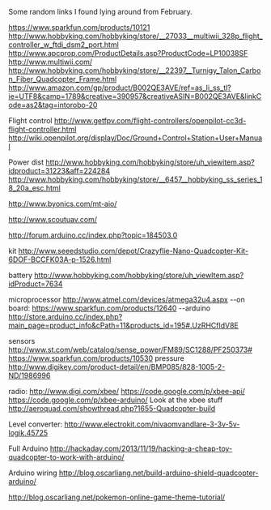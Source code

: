 Some random links I found lying around from February.

https://www.sparkfun.com/products/10121
http://www.hobbyking.com/hobbyking/store/__27033__multiwii_328p_flight_controller_w_ftdi_dsm2_port.html
http://www.apcprop.com/ProductDetails.asp?ProductCode=LP10038SF
http://www.multiwii.com/
http://www.hobbyking.com/hobbyking/store/__22397__Turnigy_Talon_Carbon_Fiber_Quadcopter_Frame.html
http://www.amazon.com/gp/product/B002QE3AVE/ref=as_li_ss_tl?ie=UTF8&camp=1789&creative=390957&creativeASIN=B002QE3AVE&linkCode=as2&tag=intorobo-20
 
Flight control
http://www.getfpv.com/flight-controllers/openpilot-cc3d-flight-controller.html
http://wiki.openpilot.org/display/Doc/Ground+Control+Station+User+Manual
 
Power dist
http://www.hobbyking.com/hobbyking/store/uh_viewitem.asp?idproduct=31223&aff=224284
http://www.hobbyking.com/hobbyking/store/__6457__hobbyking_ss_series_18_20a_esc.html
 
http://www.byonics.com/mt-aio/
 
http://www.scoutuav.com/
 
http://forum.arduino.cc/index.php?topic=184503.0
 
kit
http://www.seeedstudio.com/depot/Crazyflie-Nano-Quadcopter-Kit-6DOF-BCCFK03A-p-1526.html
 
battery
http://www.hobbyking.com/hobbyking/store/uh_viewItem.asp?idProduct=7634
 
microprocessor
http://www.atmel.com/devices/atmega32u4.aspx
--on board:
https://www.sparkfun.com/products/12640
--arduino
http://store.arduino.cc/index.php?main_page=product_info&cPath=11&products_id=195#.UzRHCfldV8E
 
sensors
http://www.st.com/web/catalog/sense_power/FM89/SC1288/PF250373#
https://www.sparkfun.com/products/10530
pressure http://www.digikey.com/product-detail/en/BMP085/828-1005-2-ND/1986996
 
radio:
http://www.digi.com/xbee/
https://code.google.com/p/xbee-api/
https://code.google.com/p/xbee-arduino/
Look at the xbee stuff http://aeroquad.com/showthread.php?1655-Quadcopter-build
 
Level converter:
http://www.electrokit.com/nivaomvandlare-3-3v-5v-logik.45725
 
Full Arduino
http://hackaday.com/2013/11/19/hacking-a-cheap-toy-quadcopter-to-work-with-arduino/
 
Arduino wiring
http://blog.oscarliang.net/build-arduino-shield-quadcopter-arduino/
 
http://blog.oscarliang.net/pokemon-online-game-theme-tutorial/
